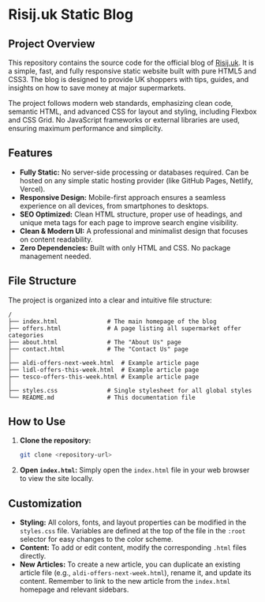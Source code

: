# Risij.uk Static Blog

## Project Overview

This repository contains the source code for the official blog of [Risij.uk](https://risij.uk). It is a simple, fast, and fully responsive static website built with pure HTML5 and CSS3. The blog is designed to provide UK shoppers with tips, guides, and insights on how to save money at major supermarkets.

The project follows modern web standards, emphasizing clean code, semantic HTML, and advanced CSS for layout and styling, including Flexbox and CSS Grid. No JavaScript frameworks or external libraries are used, ensuring maximum performance and simplicity.

## Features

-   **Fully Static:** No server-side processing or databases required. Can be hosted on any simple static hosting provider (like GitHub Pages, Netlify, Vercel).
-   **Responsive Design:** Mobile-first approach ensures a seamless experience on all devices, from smartphones to desktops.
-   **SEO Optimized:** Clean HTML structure, proper use of headings, and unique meta tags for each page to improve search engine visibility.
-   **Clean & Modern UI:** A professional and minimalist design that focuses on content readability.
-   **Zero Dependencies:** Built with only HTML and CSS. No package management needed.

## File Structure

The project is organized into a clear and intuitive file structure:

```
/
├── index.html              # The main homepage of the blog
├── offers.html             # A page listing all supermarket offer categories
├── about.html              # The "About Us" page
├── contact.html            # The "Contact Us" page
│
├── aldi-offers-next-week.html  # Example article page
├── lidl-offers-this-week.html  # Example article page
├── tesco-offers-this-week.html # Example article page
│
├── styles.css              # Single stylesheet for all global styles
└── README.md               # This documentation file
```

## How to Use

1.  **Clone the repository:**
    ```bash
    git clone <repository-url>
    ```
2.  **Open `index.html`:**
    Simply open the `index.html` file in your web browser to view the site locally.

## Customization

-   **Styling:** All colors, fonts, and layout properties can be modified in the `styles.css` file. Variables are defined at the top of the file in the `:root` selector for easy changes to the color scheme.
-   **Content:** To add or edit content, modify the corresponding `.html` files directly.
-   **New Articles:** To create a new article, you can duplicate an existing article file (e.g., `aldi-offers-next-week.html`), rename it, and update its content. Remember to link to the new article from the `index.html` homepage and relevant sidebars.
